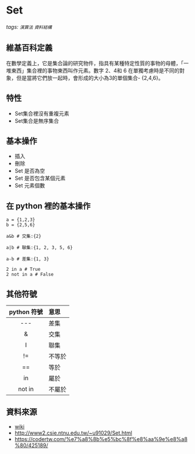 # Set
###### tags: `演算法` `資料結構`
## 維基百科定義
在數學定義上，它是集合論的研究物件，指具有某種特定性質的事物的母體，「一堆東西」集合裡的事物東西叫作元素。數字 2、4和 6 在單獨考慮時是不同的對象，但是當將它們放一起時，會形成的大小為3的單個集合- {2,4,6}。

## 特性
* Set集合裡沒有重複元素
* Set集合是無序集合

## 基本操作
* 插入
* 刪除
* Set 是否為空
* Set 是否包含某個元素
* Set 元素個數
## 在 python 裡的基本操作
```python=
a = {1,2,3}
b = {2,5,6}

a&b # 交集:{2}

a|b # 聯集:{1, 2, 3, 5, 6}

a-b # 差集:{1, 3}

2 in a # True
2 not in a # False
```
## 其他符號
|python 符號|意思|
|:-:|:-|
|---|差集|
|&|交集|
|I|聯集|
|!=|不等於|
|==|等於|
|in|屬於|
|not in|不屬於|

## 資料來源
* [wiki](https://en.wikipedia.org/wiki/Set_(mathematics))
* http://www2.csie.ntnu.edu.tw/~u91029/Set.html
* https://codertw.com/%e7%a8%8b%e5%bc%8f%e8%aa%9e%e8%a8%80/425189/


